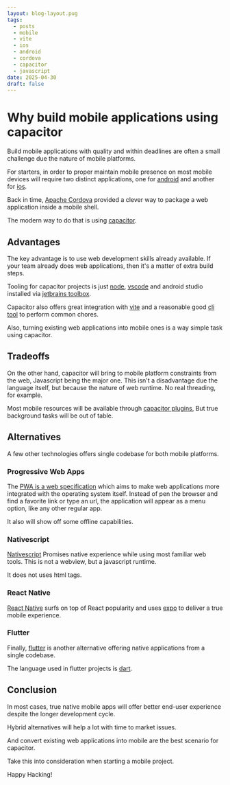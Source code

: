 ```yaml
---
layout: blog-layout.pug
tags:
  - posts
  - mobile
  - vite
  - ios
  - android
  - cordova
  - capacitor
  - javascript
date: 2025-04-30
draft: false
---
```

# Why build mobile applications using capacitor

Build mobile applications with quality and within deadlines are often a small
challenge due the nature of mobile platforms.

For starters, in order to proper maintain mobile presence on most mobile devices
will require two distinct applications, one for [android][android] and  another
for [ios][ios].

Back in time, [Apache Cordova][cordova] provided a clever way to package a web
application inside a mobile shell.

The modern way to do that is using [capacitor][capacitor].

## Advantages

The key advantage is to use web development skills already available. If your
team already does web applications, then it's a matter of extra build steps.

Tooling for capacitor projects is just [node][node], [vscode][code] and android
studio installed via [jetbrains toolbox][toolbox].

Capacitor also offers great integration with [vite][vite] and a reasonable good
[cli tool][cap-cli] to perform common chores.

Also, turning existing web applications into mobile ones is a way simple task
using capacitor.

## Tradeoffs

On the other hand, capacitor will bring to mobile platform constraints from the
web, Javascript being the major one. This isn't a disadvantage due the language
itself, but because the nature of web runtime. No real threading, for example.

Most mobile resources will be available through [capacitor plugins][cap-plugin],
But true background tasks will be out of table.

## Alternatives

A few other technologies offers single codebase for both mobile platforms.

### Progressive Web Apps

The [PWA is a web specification][pwa] which aims to make web applications more
integrated with the operating system itself. Instead of pen the browser and find
a favorite link or type an url, the application will appear as a menu option,
like any other regular app.

It also will show off some offline capabilities.

### Nativescript

[Nativescript][nativescript] Promises native experience while using most
familiar web tools. This is not a webview, but a javascript runtime.

It does not uses html tags.

### React Native

[React Native][react-native] surfs on top of React popularity and uses
[expo][expo] to deliver a true mobile experience.

### Flutter

Finally, [flutter][flutter] is another alternative offering native applications
from a single codebase.

The language used in flutter projects is [dart][dart].

## Conclusion

In most cases, true native mobile apps will offer better end-user experience
despite the longer development cycle.

Hybrid alternatives will help a lot with time to market issues.

And convert existing web applications into mobile are the best scenario for
capacitor.

Take this into consideration when starting a mobile project.

Happy Hacking!

[android]: https://developer.android.com/get-started/overview
[ios]: https://developer.apple.com/tutorials/app-dev-training
[cordova]: https://cordova.apache.org
[capacitor]: https://capacitorjs.com
[node]: https://nodejs.org
[code]: https://code.visualstudio.com
[toolbox]: https://www.jetbrains.com/toolbox-app
[vite]: https://vite.dev
[cap-cli]: https://capacitorjs.com/docs/cli
[cap-plugin]: https://capacitorjs.com/docs/plugins
[pwa]: https://developer.mozilla.org/docs/Web/Progressive_web_apps
[nativescript]: https://nativescript.org
[react-native]: https://reactnative.dev
[expo]: https://expo.dev
[flutter]: https://flutter.dev
[dart]: https://dart.dev
